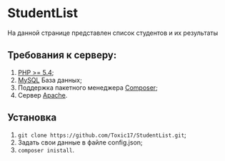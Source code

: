 # StudentList 
На данной странице представлен список студентов и их результаты

## Требования к серверу:
1. [PHP >= 5.4](https://www.php.net/);
2. [MySQL](https://www.mysql.com/downloads/) База данных;
3. Поддержка пакетного менеджера [Composer](https://getcomposer.org/);
4. Сервер [Apache](https://httpd.apache.org/download.cgi).

## Установка
1. `git clone https://github.com/Toxic17/StudentList.git`;
2. Задать свои данные в файле config.json;
3. `composer inistall`.
